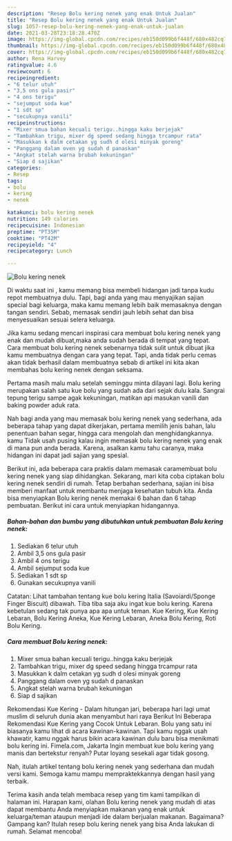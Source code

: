 ```yaml
---
description: "Resep Bolu kering nenek yang enak Untuk Jualan"
title: "Resep Bolu kering nenek yang enak Untuk Jualan"
slug: 1057-resep-bolu-kering-nenek-yang-enak-untuk-jualan
date: 2021-03-28T23:18:28.470Z
image: https://img-global.cpcdn.com/recipes/eb150d099b6f448f/680x482cq70/bolu-kering-nenek-foto-resep-utama.jpg
thumbnail: https://img-global.cpcdn.com/recipes/eb150d099b6f448f/680x482cq70/bolu-kering-nenek-foto-resep-utama.jpg
cover: https://img-global.cpcdn.com/recipes/eb150d099b6f448f/680x482cq70/bolu-kering-nenek-foto-resep-utama.jpg
author: Rena Harvey
ratingvalue: 4.6
reviewcount: 6
recipeingredient:
- "6 telur utuh"
- "3,5 ons gula pasir"
- "4 ons terigu"
- "sejumput soda kue"
- "1 sdt sp"
- "secukupnya vanili"
recipeinstructions:
- "Mixer smua bahan kecuali terigu..hingga kaku berjejak"
- "Tambahkan trigu, mixer dg speed sedang hingga trcampur rata"
- "Masukkan k dalm cetakan yg sudh d olesi minyak goreng"
- "Panggang dalam oven yg sudah d panaskan"
- "Angkat stelah warna brubah kekuningan"
- "Siap d sajikan"
categories:
- Resep
tags:
- bolu
- kering
- nenek

katakunci: bolu kering nenek 
nutrition: 149 calories
recipecuisine: Indonesian
preptime: "PT35M"
cooktime: "PT42M"
recipeyield: "4"
recipecategory: Lunch

---
```



![Bolu kering nenek](https://img-global.cpcdn.com/recipes/eb150d099b6f448f/680x482cq70/bolu-kering-nenek-foto-resep-utama.jpg)

Di waktu  saat ini , kamu memang bisa membeli hidangan jadi tanpa kudu repot membuatnya dulu. Tapi, bagi anda yang mau menyajikan sajian special bagi keluarga, maka kamu memang lebih baik memasaknya dengan tangan sendiri. Sebab, memasak sendiri jauh lebih sehat dan bisa menyesuaikan sesuai selera keluarga.

Jika kamu sedang mencari inspirasi cara membuat bolu kering nenek yang enak dan mudah dibuat,maka anda sudah berada di tempat yang tepat. Cara membuat bolu kering nenek  sebenarnya tidak sulit untuk dibuat jika kamu membuatnya dengan cara yang tepat. Tapi, anda tidak perlu cemas akan tidak berhasil dalam membuatnya 
sebab di artikel ini kita akan membahas bolu kering nenek dengan seksama.  

Pertama masih malu malu setelah seminggu minta dilayani lagi. Bolu kering merupakan salah satu kue bolu yang sudah ada dari sejak dulu kala. Sangrai tepung terigu sampe agak kekuningan, matikan api masukan vanili dan baking powder aduk rata.

Nah bagi anda yang mau memasak bolu kering nenek yang sederhana, ada beberapa tahap yang dapat dikerjakan, pertama memilih jenis bahan, lalu penentuan bahan segar, hingga cara mengolah dan menghidangkannya. kamu Tidak usah pusing kalau ingin memasak bolu kering nenek yang enak di mana pun anda berada. Karena, asalkan kamu  tahu caranya, maka hidangan ini dapat jadi sajian yang spesial.

Berikut ini, ada beberapa cara praktis  dalam memasak caramembuat bolu kering nenek yang siap dihidangkan. Sekarang, mari kita coba ciptakan bolu kering nenek sendiri di rumah. Tetap berbahan sederhana, sajian ini bisa memberi manfaat untuk membantu menjaga kesehatan tubuh kita. Anda bisa menyiapkan Bolu kering nenek memakai 6 bahan dan 6 tahap pembuatan. Berikut ini cara untuk menyiapkan hidangannya.

<!--inarticleads1-->

##### Bahan-bahan dan bumbu yang dibutuhkan untuk pembuatan Bolu kering nenek:

1. Sediakan 6 telur utuh
1. Ambil 3,5 ons gula pasir
1. Ambil 4 ons terigu
1. Ambil sejumput soda kue
1. Sediakan 1 sdt sp
1. Gunakan secukupnya vanili


Catatan: Lihat tambahan tentang kue bolu kering Italia (Savoiardi/Sponge Finger Biscuit) dibawah. Tiba tiba saja aku ingat kue bolu kering. Karena kebetulan sedang tak punya apa apa untuk teman. Kue Kering, Kue Kering Lebaran, Bolu Kering Aneka, Kue Kering Lebaran, Aneka Bolu Kering, Roti Bolu Kering. 

<!--inarticleads2-->

##### Cara membuat Bolu kering nenek:

1. Mixer smua bahan kecuali terigu..hingga kaku berjejak
1. Tambahkan trigu, mixer dg speed sedang hingga trcampur rata
1. Masukkan k dalm cetakan yg sudh d olesi minyak goreng
1. Panggang dalam oven yg sudah d panaskan
1. Angkat stelah warna brubah kekuningan
1. Siap d sajikan


Rekomendasi Kue Kering - Dalam hitungan jari, beberapa hari lagi umat muslim di seluruh dunia akan menyambut hari raya Berikut Ini Beberapa Rekomendasi Kue Kering yang Cocok Untuk Lebaran. Bolu yang satu ini biasanya kamu lihat di acara kawinan-kawinan. Tapi kamu nggak usah khawatir, kamu nggak harus bikin acara kawinan dulu baru bisa menikmati bolu kering ini. Fimela.com, Jakarta Ingin membuat kue bolu kering yang manis dan bertekstur renyah? Putar loyang sesekali agar tidak gosong. 

Nah, itulah artikel tentang  bolu kering nenek  yang sederhana dan mudah versi kami. Semoga kamu mampu mempraktekkannya dengan hasil yang terbaik. 

Terima kasih anda telah membaca resep yang tim kami tampilkan di halaman ini. Harapan kami, olahan  Bolu kering nenek yang mudah di atas dapat membantu Anda menyiapkan makanan yang enak untuk keluarga/teman ataupun menjadi ide dalam berjualan makanan. Bagaimana? Gampang kan? Itulah resep bolu kering nenek yang bisa Anda lakukan di rumah. Selamat mencoba!

